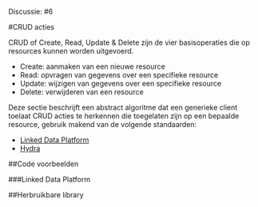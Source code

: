 Discussie: #6

#CRUD acties

CRUD of Create, Read, Update & Delete zijn de vier basisoperaties die op resources kunnen worden uitgevoerd.
* Create: aanmaken van een nieuwe resource
* Read: opvragen van gegevens over een specifieke resource
* Update: wijzigen van gegevens over een specifieke resource
* Delete: verwijderen van een resource

Deze sectie beschrijft een abstract algoritme dat een generieke client toelaat CRUD acties te herkennen die toegelaten zijn op een bepaalde resource, gebruik makend van de volgende standaarden:

+ [Linked Data Platform](https://www.w3.org/TR/ldp/)
+ [Hydra](http://www.hydra-cg.com/spec/latest/core/)

##Code voorbeelden

###Linked Data Platform

##Herbruikbare library